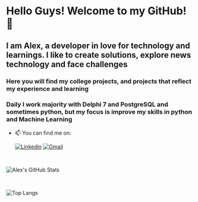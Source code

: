 # Hello Guys! Welcome to my GitHub! 👋

## I am Alex, a developer in love for technology and learnings. I like to create solutions, explore news technology and face challenges

### Here you will find my college projects, and projects that reflect my experience and learning

### Daily I work majority with Delphi 7 and PostgreSQL and sometimes python, but my focus is improve my skills in python and Machine Learning

- 📫 You can find me on:

    [![Linkedin](https://img.shields.io/badge/LinkedIn-0077B5?style=for-the-badge&logo=linkedin&logoColor=white)](https://www.linkedin.com/in/alexandermoraes7/)
    [![Gmail](https://img.shields.io/badge/Gmail-D14836?style=for-the-badge&logo=gmail&logoColor=white)](mailto:alexander97643@gmail.com)

<br/>

![Alex's GitHub Stats](https://github-readme-stats.vercel.app/api?username=AlexanderMoraes7&show_icons=true&theme=dracula)

<br/>

![Top Langs](https://github-readme-stats.vercel.app/api/top-langs/?username=AlexanderMoraes7&theme=tokyonight&langs_count=6&hide=rank)

<!--
Repositório do Github Stats: https://github.com/anuraghazra/github-readme-stats
Site de Badges: https://dev.to/envoy_/150-badges-for-github-pnk
Emojis: https://emojipedia.org/

Here are some ideas to get you started:

- 🔭 I’m currently working on ...
- 🌱 I’m currently learning ...
- 👯 I’m looking to collaborate on ...
- 🤔 I’m looking for help with ...
- 💬 Ask me about ...
- 📫 How to reach me: ...
- 😄 Pronouns: ...
- ⚡ Fun fact: ...
-->
